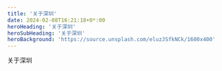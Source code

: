 ```yaml
---
title: '关于深圳'
date: 2024-02-08T16:21:18+0*:00
heroHeading: '关于深圳'
heroSubHeading: '关于深圳'
heroBackground: 'https://source.unsplash.com/eluzJSfkNCk/1600x400'
---
```

 关于深圳
